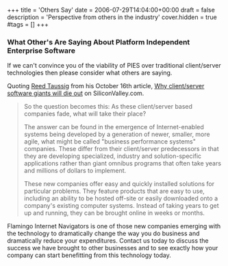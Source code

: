 +++
title = 'Others Say'
date = 2006-07-29T14:04:00+00:00
draft = false
description = 'Perspective from others in the industry'
cover.hidden = true
#tags = []
+++

### What Other's Are Saying About Platform Independent Enterprise Software

If we can't convince you of the viability of PIES over traditional
client/server technologies then please consider what others are saying.

Quoting [Reed Taussig](https://www.linkedin.com/in/reed-taussig-790322/) from his October 16th article,
[Why client/server software giants will die out](https://web.archive.org/web/20050112030256/http://www.callidussoftware.com/callidus/news/99/10.17.html)
on SiliconValley.com.

> So the question becomes this: As these client/server based companies
> fade, what will take their place?
>
> The answer can be found in the
> emergence of Internet-enabled systems being developed by a generation of
> newer, smaller, more agile, what might be called "business performance
> systems" companies. These differ from their client/server predecessors
> in that they are developing specialized, industry and solution-specific
> applications rather than giant omnibus programs that often take years
> and millions of dollars to implement.
>
> These new companies offer easy and
> quickly installed solutions for particular problems. They feature
> products that are easy to use, including an ability to be hosted
> off-site or easily downloaded onto a company's existing computer
> systems. Instead of taking years to get up and running, they can be
> brought online in weeks or months.

Flamingo Internet Navigators is one of those new companies emerging with
the technology to dramatically change the way you do business and
dramatically reduce your expenditures. Contact us today to discuss the
success we have brought to other businesses and to see exactly how your
company can start benefitting from this technology today.
